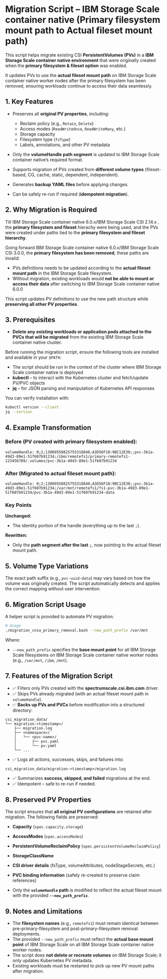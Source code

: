 
# Migration Script – IBM Storage Scale container native (Primary filesystem mount path to Actual fileset mount path)

This script helps migrate existing CSI **PersistentVolumes (PVs)** in a **IBM Storage Scale container native environment** that were originally created when the **primary filesystem & fileset option** was enabled.

It updates PVs to use the **actual fileset mount path** on IBM Storage Scale container native worker nodes after the primary filesystem has been removed, ensuring workloads continue to access their data seamlessly.

## 1. Key Features

- Preserves all **original PV properties**, including:
    - Reclaim policy (e.g., `Retain`, `Delete`)
    - Access modes (`ReadWriteOnce`, `ReadWriteMany`, etc.)
    - Storage capacity
    - Filesystem type (`fsType`)
    - Labels, annotations, and other PV metadata

- Only the **volumeHandle path segment** is updated to IBM Storage Scale container native’s required format.
- Supports migration of PVs created from **different volume types** (fileset-based, CG, cache, static, dependent, independent).
- Generates **backup YAML files** before applying changes.
- Can be safely re-run if required (**idempotent migration**).

## 2. Why Migration is Required

Till IBM Storage Scale container native 6.0.x/IBM Storage Scale CSI 2.14.x , the **primary filesystem and fileset** hierachy were being used, and the PVs were created under paths tied to the **primary filesystem and fileset hierarchy**.

Going forward IBM Storage Scale container native 6.0.x/IBM Storage Scale CSI 3.0.0, the **primary filesystem has been removed**, these paths are invalid:

- PVs definitions needs to be updated according to the **actual fileset mount path** in the IBM Storage Scale filesystem.
- Without migration, existing workloads would **not be able to mount or access their data**  after switching to IBM Storage Scale container native 6.0.0

This script updates PV definitions to use the new path structure while **preserving all other PV properties**.

## 3. Prerequisites

- **Delete any existing workloads or application pods attached to the PVCs that will be migrated** from the existing IBM Storage Scale container native cluster.

Before running the migration script, ensure the following tools are installed and available in your `$PATH`:

- The script should be run in the context of the cluster where IBM Storage Scale container native is deployed
- **kubectl** – to interact with the Kubernetes cluster and fetch/update PV/PVC objects
- **jq** – for JSON parsing and manipulation of Kubernetes API responses

You can verify installation with:

```bash
kubectl version --client
jq --version
```

## 4. Example Transformation

### Before (PV created with **primary filesystem** enabled):
```text
volumeHandle: 0;2;13009550825755318848;A3D56F10:9BC12E30;;pvc-3b1a-49d3-89e1-51f607b91234;/ibm/remotefs1/primary-remotefs1-123456789/.volumes/pvc-3b1a-49d3-89e1-51f607b91234
```

### After (Migrated to **actual fileset mount path**):
```text
volumeHandle: 0;2;13009550825755318848;A3D56F10:9BC12E30;;pvc-3b1a-49d3-89e1-51f607b91234;/var/mnt/remotefs1/fs1-pvc-3b1a-49d3-89e1-51f607b91234/pvc-3b1a-49d3-89e1-51f607b91234-data
```

### Key Points

**Unchanged:**
- The identity portion of the handle (everything up to the last `;`).

**Rewritten:**
- Only the **path segment after the last `;`**, now pointing to the actual fileset mount path.

## 5. Volume Type Variations

The exact path suffix (e.g., `pvc-uuid-data`) may vary based on how the volume was originally created.
The script automatically detects and applies the correct mapping without user intervention.


## 6. Migration Script Usage

A helper script is provided to automate PV migration:

```bash
# Usage
./migration_cnsa_primary_removal.bash --new_path_prefix /var/mnt
```

Where:

- `--new_path_prefix` specifies the **base mount point** for all IBM Storage Scale filesystems on IBM Storage Scale container native worker nodes (e.g., `/var/mnt`, `/ibm`, `/mnt`).

## 7. Features of the Migration Script

- ✅ Filters only PVs created with the **spectrumscale.csi.ibm.com** driver.
- ✅ Skips PVs already migrated (with an actual fileset mount path in `volumeHandle`).
- ✅ **Backs up PVs and PVCs** before modification into a structured directory:

```text
csi_migration_data/
└── migration-<timestamp>/
    ├── migration.log
    ├── <namespace>/
    │   └── <pvc-name>/
    │       ├── pvc.yaml
    │       └── pv.yaml
    └── ...
```

- ✅ Logs all actions, successes, skips, and failures into:

```text
csi_migration_data/migration-<timestamp>/migration.log
```

- ✅ Summarizes **success, skipped, and failed** migrations at the end.
- ✅ Idempotent – safe to re-run if needed.

## 8. Preserved PV Properties

The script ensures that **all original PV configurations** are retained after migration.
The following fields are preserved:

- **Capacity** (`spec.capacity.storage`)
- **AccessModes** (`spec.accessModes`)
- **PersistentVolumeReclaimPolicy** (`spec.persistentVolumeReclaimPolicy`)
- **StorageClassName**
- **CSI driver details** (fsType, volumeAttributes, nodeStageSecrets, etc.)
- **PVC binding information** (safely re-created to preserve claim references)

- Only the **`volumeHandle` path** is modified to reflect the actual fileset mount with the provided **`--new_path_prefix`**.

## 9. Notes and Limitations

- The **filesystem names** (e.g., `remotefs1`) must remain identical between pre-primary-filesystem and post-primary-filesystem removal deployments.
- The provided `--new_path_prefix` must reflect the **actual base mount point** of IBM Storage Scale on all IBM Storage Scale container native worker nodes.
- The script does **not delete or recreate volumes** on IBM Storage Scale; it only updates Kubernetes PV metadata.
- Existing workloads must be restarted to pick up new PV mount paths after migration.
